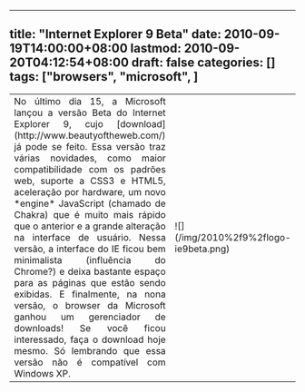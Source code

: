 
---
title: "Internet Explorer 9 Beta"
date: 2010-09-19T14:00:00+08:00
lastmod: 2010-09-20T04:12:54+08:00
draft: false
categories: []
tags: ["browsers", "microsoft", ]
---


 <table border="0" cellspacing="2" cellpadding="2"> <tbody> <tr> <td style="text-align: justify;">No último dia 15, a Microsoft lançou a versão Beta do Internet Explorer 9, cujo [download](http://www.beautyoftheweb.com/) já pode se feito. Essa versão traz várias novidades, como maior compatibilidade com os padrões web, suporte a CSS3 e HTML5, aceleração por hardware, um novo *engine* JavaScript (chamado de Chakra) que é muito mais rápido que o anterior e a grande alteração na interface de usuário. Nessa versão, a interface do IE ficou bem minimalista (influência do Chrome?) e deixa bastante espaço para as páginas que estão sendo exibidas. E finalmente, na nona versão, o browser da Microsoft ganhou um gerenciador de downloads! Se você ficou interessado, faça o download hoje mesmo. Só lembrando que essa versão não é compatível com Windows XP.</td> <td>![](/img/2010%2f9%2flogo-ie9beta.png)</td> </tr> </tbody> </table> 

